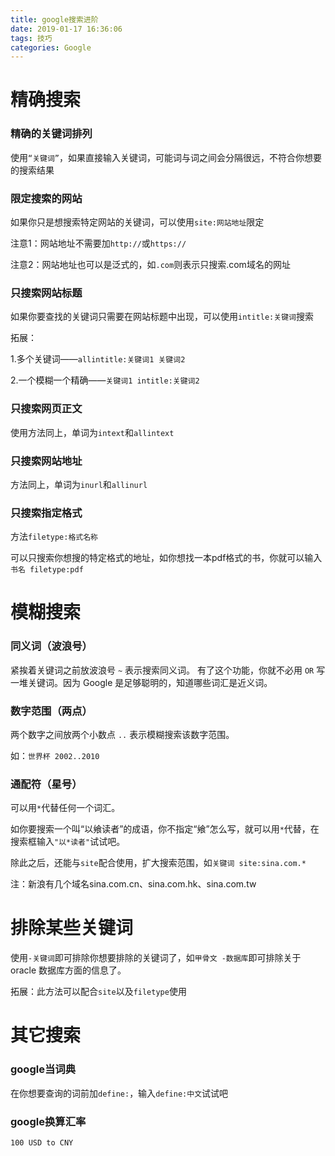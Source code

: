 ```yaml
---
title: google搜索进阶
date: 2019-01-17 16:36:06
tags: 技巧
categories: Google
---
```


# 精确搜索

### 精确的关键词排列

使用`“关键词”`，如果直接输入关键词，可能词与词之间会分隔很远，不符合你想要的搜索结果  

### 限定搜索的网站

如果你只是想搜索特定网站的关键词，可以使用`site:网站地址`限定

注意1：网站地址不需要加`http://`或`https://`

注意2：网站地址也可以是泛式的，如`.com`则表示只搜索.com域名的网址

### 只搜索网站标题

如果你要查找的关键词只需要在网站标题中出现，可以使用`intitle:关键词`搜索

拓展：

1.多个关键词——`allintitle:关键词1 关键词2`

2.一个模糊一个精确——`关键词1 intitle:关键词2`

### 只搜索网页正文

使用方法同上，单词为`intext`和`allintext`

### 只搜索网站地址

方法同上，单词为`inurl`和`allinurl`

### 只搜索指定格式

方法`filetype:格式名称`

可以只搜索你想搜的特定格式的地址，如你想找一本pdf格式的书，你就可以输入`书名 filetype:pdf`

# 模糊搜索

### 同义词（波浪号）

紧挨着关键词之前放波浪号 `~` 表示搜索同义词。
有了这个功能，你就不必用 `OR` 写一堆关键词。因为 Google 是足够聪明的，知道哪些词汇是近义词。

### 数字范围（两点）

两个数字之间放两个小数点 `..` 表示模糊搜索该数字范围。

如：`世界杯 2002..2010 `

### 通配符（星号）

可以用`*`代替任何一个词汇。

如你要搜索一个叫“以飨读者”的成语，你不指定“飨”怎么写，就可以用`*`代替，在搜索框输入`"以*读者"`试试吧。

除此之后，还能与`site`配合使用，扩大搜索范围，如`关键词 site:sina.com.*`

注：新浪有几个域名sina.com.cn、sina.com.hk、sina.com.tw

# 排除某些关键词

使用`-关键词`即可排除你想要排除的关键词了，如`甲骨文 -数据库`即可排除关于oracle 数据库方面的信息了。

拓展：此方法可以配合`site`以及`filetype`使用

# 其它搜索

### google当词典

在你想要查询的词前加`define:`，输入`define:中文`试试吧

### google换算汇率

`100 USD to CNY`